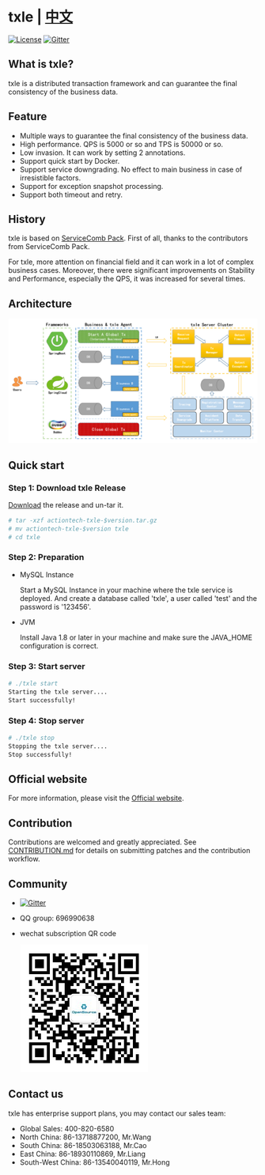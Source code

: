 # txle | [中文](README_ZH.md)
[![License](https://img.shields.io/badge/license-Apache%202-4EB1BA.svg)](https://www.apache.org/licenses/LICENSE-2.0.html)
[![Gitter](https://img.shields.io/static/v1?label=chat&message=on&nbsp;gitter&color=brightgreen)](https://gitter.im/actiontech-txle/Lobby)

## What is txle?
txle is a distributed transaction framework and can guarantee the final consistency of the business data.

## Feature
* Multiple ways to guarantee the final consistency of the business data.
* High performance. QPS is 5000 or so and TPS is 50000 or so.
* Low invasion. It can work by setting 2 annotations.
* Support quick start by Docker.
* Support service downgrading. No effect to main business in case of irresistible factors.
* Support for exception snapshot processing.
* Support both timeout and retry.

## History
txle is based on [ServiceComb Pack](https://github.com/apache/servicecomb-pack). First of all, thanks to the contributors from ServiceComb Pack.

For txle, more attention on financial field and it can work in a lot of complex business cases. Moreover, there were significant improvements on Stability and Performance, especially the QPS, it was increased for several times.

## Architecture

![txle architecture](docs/txle-architecture.png)

## Quick start
### Step 1: Download txle Release
[Download](https://github.com/actiontech/txle/releases) the release and un-tar it.

```bash
# tar -xzf actiontech-txle-$version.tar.gz
# mv actiontech-txle-$version txle
# cd txle
```
### Step 2: Preparation
* MySQL Instance

    Start a MySQL Instance in your machine where the txle service is deployed. And create a database called 'txle', a user called 'test' and the password is '123456'.

* JVM

    Install Java 1.8 or later in your machine and make sure the JAVA_HOME configuration is correct.

### Step 3: Start server
```bash
# ./txle start
Starting the txle server....
Start successfully!
```
### Step 4: Stop server

```bash
# ./txle stop
Stopping the txle server....
Stop successfully!
```

## Official website

For more information, please visit the [Official website](https://opensource.actionsky.com/).

## Contribution

Contributions are welcomed and greatly appreciated. See [CONTRIBUTION.md](https://github.com/actiontech/txle/docs/CONTRIBUTION.md) for details on submitting patches and the contribution workflow.

## Community

* [![Gitter](https://badges.gitter.im/actiontech-txle/community.svg)](https://gitter.im/actiontech-txle/community?utm_source=badge&utm_medium=badge&utm_campaign=pr-badge)
* QQ group: 696990638
* wechat subscription QR code
  
  ![dble](./docs/QR_code.png)

## Contact us

txle has enterprise support plans, you may contact our sales team:

- Global Sales: 400-820-6580
- North China: 86-13718877200, Mr.Wang
- South China: 86-18503063188, Mr.Cao
- East China: 86-18930110869, Mr.Liang
- South-West China: 86-13540040119, Mr.Hong